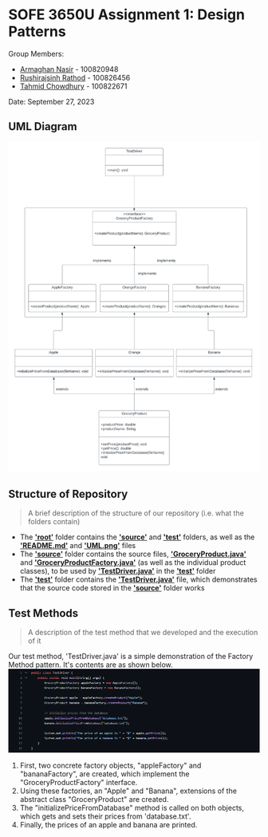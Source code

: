 # SOFE 3650U Assignment 1: Design Patterns
Group Members:
- [Armaghan Nasir](https://github.com/Armaghan180) - 100820948
- [Rushirajsinh Rathod](https://github.com/rushirajrathod) - 100826456
- [Tahmid Chowdhury](https://github.com/tahmid-chowdhury) - 100822671

Date: September 27, 2023

## UML Diagram
![A UML diagram of our design](https://github.com/tahmid-chowdhury/SOFE3650U-assignment1/blob/main/UML.png)

## Structure of Repository
> A brief description of the structure of our repository (i.e. what the folders contain)
- The **['root'](https://github.com/tahmid-chowdhury/SOFE3650U-assignment1/tree/main)** folder contains the **['source'](https://github.com/tahmid-chowdhury/SOFE3650U-assignment1/tree/main/source)** and **['test'](https://github.com/tahmid-chowdhury/SOFE3650U-assignment1/tree/main/test)** folders, as well as the **['README.md'](https://github.com/tahmid-chowdhury/SOFE3650U-assignment1/blob/main/README.md)** and **['UML.png'](https://github.com/tahmid-chowdhury/SOFE3650U-assignment1/blob/main/UML.png)** files
- The **['source'](https://github.com/tahmid-chowdhury/SOFE3650U-assignment1/tree/main/source)** folder contains the source files, **['GroceryProduct.java'](https://github.com/tahmid-chowdhury/SOFE3650U-assignment1/blob/main/source/GroceryProduct.java)** and **['GroceryProductFactory.java'](https://github.com/tahmid-chowdhury/SOFE3650U-assignment1/blob/main/source/GroceryProductFactory.java)** (as well as the individual product classes), to be used by **['TestDriver.java'](https://github.com/tahmid-chowdhury/SOFE3650U-assignment1/blob/main/test/TestDriver.java)** in the **['test'](https://github.com/tahmid-chowdhury/SOFE3650U-assignment1/tree/main/test)** folder
- The **['test'](https://github.com/tahmid-chowdhury/SOFE3650U-assignment1/tree/main/test)** folder contains the **['TestDriver.java'](https://github.com/tahmid-chowdhury/SOFE3650U-assignment1/blob/main/test/TestDriver.java)** file, which demonstrates that the source code stored in the **['source'](https://github.com/tahmid-chowdhury/SOFE3650U-assignment1/tree/main/source)** folder works

## Test Methods
> A description of the test method that we developed and the execution of it

Our test method, 'TestDriver.java' is a simple demonstration of the Factory Method pattern. It's contents are as shown below.
![The test method that we developed](https://github.com/tahmid-chowdhury/SOFE3650U-assignment1/blob/main/TestMethod.png)
1. First, two concrete factory objects, "appleFactory" and "bananaFactory", are created, which implement the "GroceryProductFactory" interface.
2. Using these factories, an "Apple" and "Banana", extensions of the abstract class "GroceryProduct" are created.
3. The "initializePriceFromDatabase" method is called on both objects, which gets and sets their prices from 'database.txt'.
4. Finally, the prices of an apple and banana are printed.
